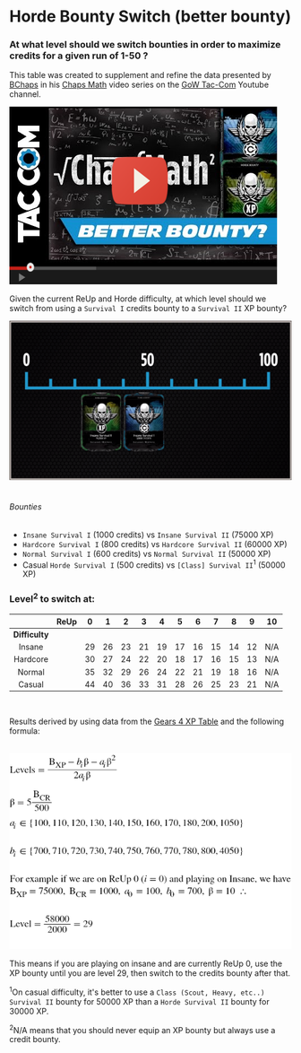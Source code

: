 # Horde Bounty Switch (better bounty)

### At what level should we switch bounties in order to maximize credits for a given run of 1-50 ?

This table was created to supplement and refine the data presented by [BChaps](https://gearsofwar.com/en-us/players/bchaps) in his [Chaps Math](https://www.youtube.com/playlist?list=PLZgFP3wqGQNR-ZDlcfVs0RjSvrkqigPy6) video series on the [GoW Tac-Com](https://www.youtube.com/channel/UCxzFwwwU9Y3wm3FKzR8moyQ) Youtube channel.

[![Better Bounty?](https://github.com/TheanosLearning/HordeBountySwitch/raw/master/images/betterbounty.png)](https://www.youtube.com/watch?v=ojRjj3M8rl4)

Given the current ReUp and Horde difficulty, at which level should we switch from using a `Survival I` credits bounty to a `Survival II` XP bounty?

![Switch](https://github.com/TheanosLearning/HordeBountySwitch/raw/master/images/bounty-switch.png)
<br/>
<br/>
###### Bounties

* `Insane Survival I` (1000 credits) vs `Insane Survival II` (75000 XP)
* `Hardcore Survival I` (800 credits) vs `Hardcore Survival II` (60000 XP)
* `Normal Survival I` (600 credits) vs `Normal Survival II` (50000 XP)
* Casual `Horde Survival I` (500 credits) vs `[Class] Survival II`<sup>1</sup> (50000 XP)

### Level<sup>2</sup> to switch at:

|                	| **ReUp** 	|  0 	|  1 	|  2 	|  3 	|  4 	|  5 	|  6 	|  7 	|  8 	|  9 	|  10 	|
|:--------------:	|:--------:	|:--:	|:--:	|:--:	|:--:	|:--:	|:--:	|:--:	|:--:	|:--:	|:--:	|:---:	|
| **Difficulty** 	|          	|    	|    	|    	|    	|    	|    	|    	|    	|    	|    	|     	|
|     Insane     	|          	| 29 	| 26 	| 23 	| 21 	| 19 	| 17 	| 16 	| 15 	| 14 	| 12 	| N/A 	|
|    Hardcore    	|          	| 30 	| 27 	| 24 	| 22 	| 20 	| 18 	| 17 	| 16 	| 15 	| 13 	| N/A 	|
|     Normal     	|          	| 35 	| 32 	| 29 	| 26 	| 24 	| 22 	| 21 	| 19 	| 18 	| 16 	| N/A 	|
|     Casual     	|          	| 44 	| 40 	| 36 	| 33 	| 31 	| 28 	| 26 	| 25 	| 23 	| 21 	| N/A 	|
<br/>

Results derived by using data from the [Gears 4 XP Table](https://github.com/TheanosLearning/Gears4XpLevels) and the following formula:
<br/>
<br/>

![formula-example](https://github.com/TheanosLearning/HordeBountySwitch/raw/master/images/formula-demo.png)

This means if you are playing on insane and are currently ReUp 0, use the XP bounty until you are level 29, then switch to the credits bounty after that.

<sup>1</sup>On casual difficulty, it's better to use a `Class (Scout, Heavy, etc..) Survival II` bounty for 50000 XP than a `Horde Survival II` bounty for 30000 XP.

<sup>2</sup>N/A means that you should never equip an XP bounty but always use a credit bounty.

